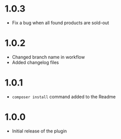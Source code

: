 # 1.0.3

- Fix a bug when all found products are sold-out

# 1.0.2

- Changed branch name in workflow
- Added changelog files

# 1.0.1

- `composer install` command added to the Readme

# 1.0.0

- Initial release of the plugin
